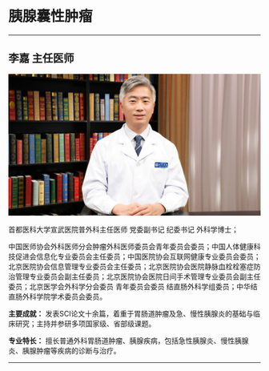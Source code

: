# 胰腺囊性肿瘤

---

## 李嘉 主任医师

![1679371454072](image/c05_103/1679371454072.png)

首都医科大学宣武医院普外科主任医师 党委副书记 纪委书记 外科学博士；

中国医师协会外科医师分会肿瘤外科医师委员会青年委员会委员；中国人体健康科技促进会信息化专业委员会主任委员；中国医院协会互联网健康专业委员会委员；北京医院协会信息管理专业委员会主任委员；北京医院协会医院静脉血栓栓塞症防治管理专业委员会副主任委员；北京医院协会医院日间手术管理专业委员会副主任委员；北京医学会外科学分会委员 青年委员会委员 结直肠外科学组委员；中华结直肠外科学院学术委员会委员。


**主要成就：** 发表SCI论文十余篇，着重于胃肠道肿瘤及急、慢性胰腺炎的基础与临床研究；主持并参研多项国家级、省部级课题。


**专业特长：** 擅长普通外科胃肠道肿瘤、胰腺疾病，包括急性胰腺炎、慢性胰腺炎、胰腺肿瘤等疾病的诊断与治疗。

---
